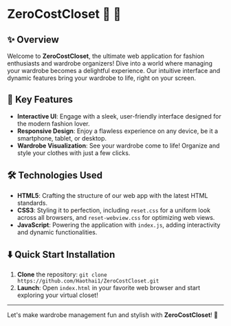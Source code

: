 # ZeroCostCloset :dress: :jeans:

## :sparkles: Overview
Welcome to **ZeroCostCloset**, the ultimate web application for fashion enthusiasts and wardrobe organizers! Dive into a world where managing your wardrobe becomes a delightful experience. Our intuitive interface and dynamic features bring your wardrobe to life, right on your screen.

## :star2: Key Features
- **Interactive UI**: Engage with a sleek, user-friendly interface designed for the modern fashion lover.
- **Responsive Design**: Enjoy a flawless experience on any device, be it a smartphone, tablet, or desktop.
- **Wardrobe Visualization**: See your wardrobe come to life! Organize and style your clothes with just a few clicks.

## :hammer_and_wrench: Technologies Used
- **HTML5**: Crafting the structure of our web app with the latest HTML standards.
- **CSS3**: Styling it to perfection, including `reset.css` for a uniform look across all browsers, and `reset-webview.css` for optimizing web views.
- **JavaScript**: Powering the application with `index.js`, adding interactivity and dynamic functionalities.

## :arrow_down: Quick Start Installation
1. **Clone** the repository: ````git clone https://github.com/Haothai1/ZeroCostCloset.git````
2. **Launch**: Open `index.html` in your favorite web browser and start exploring your virtual closet!




---

Let's make wardrobe management fun and stylish with **ZeroCostCloset**! :tada:
